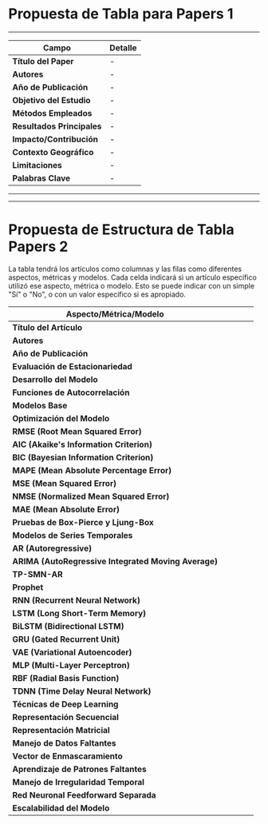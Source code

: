 # Propuesta de Tabla para Papers 1

---

| Campo                      | Detalle |
| -------------------------- | ------- |
| **Título del Paper**       | -       |
| **Autores**                | -       |
| **Año de Publicación**     | -       |
| **Objetivo del Estudio**   | -       |
| **Métodos Empleados**      | -       |
| **Resultados Principales** | -       |
| **Impacto/Contribución**   | -       |
| **Contexto Geográfico**    | -       |
| **Limitaciones**           | -       |
| **Palabras Clave**         | -       |

---

---

# **Propuesta de Estructura de Tabla Papers 2**

La tabla tendrá los artículos como columnas y las filas como diferentes aspectos, métricas y modelos. Cada celda indicará si un artículo específico utilizó ese aspecto, métrica o modelo. Esto se puede indicar con un simple "Sí" o "No", o con un valor específico si es apropiado.

| **Aspecto/Métrica/Modelo**                           |     |     |     |     |
| ---------------------------------------------------- | --- | --- | --- | --- |
| **Título del Artículo**                              |     |     |     |     |
| **Autores**                                          |     |     |     |     |
| **Año de Publicación**                               |     |     |     |     |
| **Evaluación de Estacionariedad**                    |     |     |     |     |
| **Desarrollo del Modelo**                            |     |     |     |     |
| **Funciones de Autocorrelación**                     |     |     |     |     |
| **Modelos Base**                                     |     |     |     |     |
| **Optimización del Modelo**                          |     |     |     |     |
| **RMSE (Root Mean Squared Error)**                   |     |     |     |     |
| **AIC (Akaike's Information Criterion)**             |     |     |     |     |
| **BIC (Bayesian Information Criterion)**             |     |     |     |     |
| **MAPE (Mean Absolute Percentage Error)**            |     |     |     |     |
| **MSE (Mean Squared Error)**                         |     |     |     |     |
| **NMSE (Normalized Mean Squared Error)**             |     |     |     |     |
| **MAE (Mean Absolute Error)**                        |     |     |     |     |
| **Pruebas de Box-Pierce y Ljung-Box**                |     |     |     |     |
| **Modelos de Series Temporales**                     |     |     |     |     |
| **AR (Autoregressive)**                              |     |     |     |     |
| **ARIMA (AutoRegressive Integrated Moving Average)** |     |     |     |     |
| **TP-SMN-AR**                                        |     |     |     |     |
| **Prophet**                                          |     |     |     |     |
| **RNN (Recurrent Neural Network)**                   |     |     |     |     |
| **LSTM (Long Short-Term Memory)**                    |     |     |     |     |
| **BiLSTM (Bidirectional LSTM)**                      |     |     |     |     |
| **GRU (Gated Recurrent Unit)**                       |     |     |     |     |
| **VAE (Variational Autoencoder)**                    |     |     |     |     |
| **MLP (Multi-Layer Perceptron)**                     |     |     |     |     |
| **RBF (Radial Basis Function)**                      |     |     |     |     |
| **TDNN (Time Delay Neural Network)**                 |     |     |     |     |
| **Técnicas de Deep Learning**                        |     |     |     |     |
| **Representación Secuencial**                        |     |     |     |     |
| **Representación Matricial**                         |     |     |     |     |
| **Manejo de Datos Faltantes**                        |     |     |     |     |
| **Vector de Enmascaramiento**                        |     |     |     |     |
| **Aprendizaje de Patrones Faltantes**                |     |     |     |     |
| **Manejo de Irregularidad Temporal**                 |     |     |     |     |
| **Red Neuronal Feedforward Separada**                |     |     |     |     |
| **Escalabilidad del Modelo**                         |     |     |     |     |
